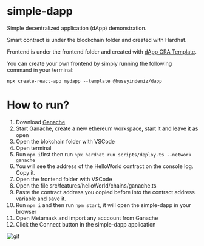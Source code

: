 # simple-dapp

Simple decentralized application (dApp) demonstration. 

Smart contract is under the blockchain folder and created with Hardhat.

Frontend is under the frontend folder and created with [dApp CRA Template](https://github.com/huseyindeniz/cra-template-dapp). 

You can create your own frontend by simply running the following command in your terminal:

```npx create-react-app mydapp --template @huseyindeniz/dapp```

# How to run?

1. Download [Ganache](https://trufflesuite.com/ganache/)
2. Start Ganache, create a new ethereum workspace, start it and leave it as open 
3. Open the blokchain folder with VSCode
4. Open terminal
5. Run ```npm i```first then run ```npx hardhat run scripts/deploy.ts --network ganache```
6. You will see the address of the HelloWorld contract on the console log. Copy it.
7. Open the frontend folder with VSCode
8. Open the file src/features/helloWorld/chains/ganache.ts
9. Paste the contract address you copied before into the contract address variable and save it.
10. Run ```npm i``` and then run ```npm start```, it will open the simple-dapp in your browser
11. Open Metamask and import any acccount from Ganache
12. Click the Connect button in the simple-dapp application


![gif](https://github.com/huseyindeniz/simple-dapp/raw/main/docs/Animation4.gif)
